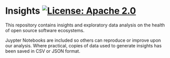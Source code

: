 # Insights  [![License: Apache 2.0][license-badge]][license]

[license]: https://opensource.org/license/apache-2-0/
[license-badge]: https://img.shields.io/badge/License-Apache2.0-blue.svg

This repository contains insights and exploratory data analysis on the health of open source software ecosystems. 

Juypter Notebooks are included so others can reproduce or improve upon our analysis. Where practical, copies of data used to generate insights has been saved in CSV or JSON format.
